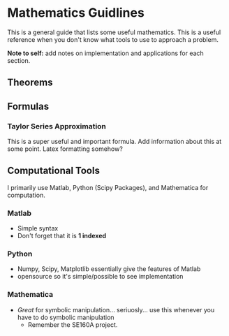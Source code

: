 # Mathematics Guidlines
This is a general guide that lists some useful mathematics. This is a useful reference when you don't know what tools to use to approach a problem.

__Note to self:__ add notes on implementation and applications for each section.

## Theorems

## Formulas

### Taylor Series Approximation
This is a super useful and important formula. Add information about this at some point. Latex formatting somehow?


## Computational Tools
I primarily use Matlab, Python (Scipy Packages), and Mathematica for computation.

### Matlab
* Simple syntax
* Don't forget that it is __1 indexed__

### Python
* Numpy, Scipy, Matplotlib essentially give the features of Matlab
 * opensource so it's simple/possible to see implementation

### Mathematica
* _Great_ for symbolic manipulation... seriuosly... use this whenever you have to do symbolic manipulation
  * Remember the SE160A project.
